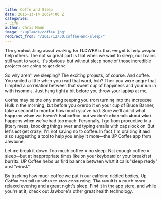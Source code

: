 ```yaml
---
title: Coffe and Sleep
date: 2015-12-14 20:24:00 Z
categories:
- Life
author: Chris Mann
image: "/uploads/coffee.jpg"
redirect_from: "/2015/12/30/coffee-and-sleep/"
---
```


The greatest thing about working for FLDWRK is that we get to help people help others. The not so great part is that when we want to sleep, our brains still want to work. It's obvious, but without sleep none of those incredible projects are going to get done.

So why aren't we sleeping? The exciting projects, of course. And coffee. You smiled a little when you read that word, huh? Then you were angry that I implied a correlation between that sweet cup of happiness and your run in with insomnia. Just hang tight a bit before you throw your laptop at me.

Coffee may be the only thing keeping you from turning into the Incredible Hulk in the morning, but before you overdo it on your cup of Bruce Banner, take a second to monitor how much you've had. Sure we'll admit what happens when we haven't had coffee, but we don't often talk about what happens when we've had too much. Personally, I  go from productive to a jittery mess, knocking things over and typing emails with caps lock on. But let's not get crazy; I'm not saying no to coffee. In fact, I'm praising it and also suggesting a tool to help you enjoy it more&mdash;the UP Coffee app from Jawbone.

Let me break it down. Too much coffee = no sleep. Not enough coffee = sleep&mdash;but at inappropriate times like on your keyboard or your breakfast burrito. UP Coffee helps us find balance between what it calls "sleep ready" and "wired."

By tracking how much coffee we put in our caffeine riddled bodies, Up Coffee can tell us when to stop consuming. The result is a much more relaxed evening and a great night's sleep. Find it in [the app store](https://itunes.apple.com/us/app/up-coffee/id828031130?mt=8), and while you're at it, check out Jawbone's other great health technology.
